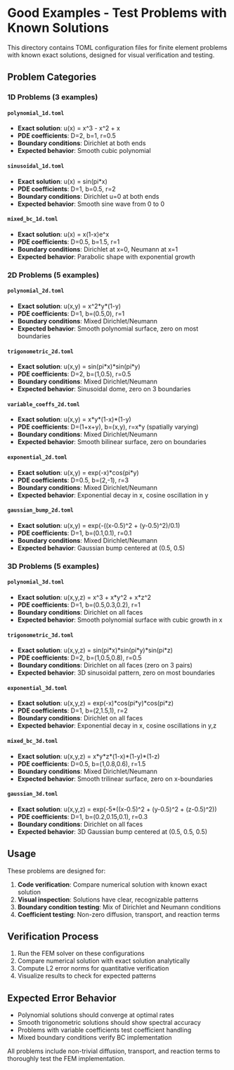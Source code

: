 # Good Examples - Test Problems with Known Solutions

This directory contains TOML configuration files for finite element problems with known exact solutions, designed for visual verification and testing.

## Problem Categories

### 1D Problems (3 examples)

#### `polynomial_1d.toml`
- **Exact solution**: u(x) = x\^3 - x\^2 + x
- **PDE coefficients**: D=2, b=1, r=0.5
- **Boundary conditions**: Dirichlet at both ends
- **Expected behavior**: Smooth cubic polynomial

#### `sinusoidal_1d.toml`
- **Exact solution**: u(x) = sin(pi\*x)
- **PDE coefficients**: D=1, b=0.5, r=2
- **Boundary conditions**: Dirichlet u=0 at both ends
- **Expected behavior**: Smooth sine wave from 0 to 0

#### `mixed_bc_1d.toml`
- **Exact solution**: u(x) = x(1-x)e\^x
- **PDE coefficients**: D=0.5, b=1.5, r=1
- **Boundary conditions**: Dirichlet at x=0, Neumann at x=1
- **Expected behavior**: Parabolic shape with exponential growth

### 2D Problems (5 examples)

#### `polynomial_2d.toml`
- **Exact solution**: u(x,y) = x\^2\*y\*(1-y)
- **PDE coefficients**: D=1, b=(0.5,0), r=1
- **Boundary conditions**: Mixed Dirichlet/Neumann
- **Expected behavior**: Smooth polynomial surface, zero on most boundaries

#### `trigonometric_2d.toml`
- **Exact solution**: u(x,y) = sin(pi\*x)\*sin(pi\*y)
- **PDE coefficients**: D=2, b=(1,0.5), r=0.5
- **Boundary conditions**: Mixed Dirichlet/Neumann
- **Expected behavior**: Sinusoidal dome, zero on 3 boundaries

#### `variable_coeffs_2d.toml`
- **Exact solution**: u(x,y) = x\*y\*(1-x)\*(1-y)
- **PDE coefficients**: D=(1+x+y), b=(x,y), r=x\*y (spatially varying)
- **Boundary conditions**: Mixed Dirichlet/Neumann
- **Expected behavior**: Smooth bilinear surface, zero on boundaries

#### `exponential_2d.toml`
- **Exact solution**: u(x,y) = exp(-x)\*cos(pi\*y)
- **PDE coefficients**: D=0.5, b=(2,-1), r=3
- **Boundary conditions**: Mixed Dirichlet/Neumann
- **Expected behavior**: Exponential decay in x, cosine oscillation in y

#### `gaussian_bump_2d.toml`
- **Exact solution**: u(x,y) = exp(-((x-0.5)\^2 + (y-0.5)\^2)/0.1)
- **PDE coefficients**: D=1, b=(0.1,0.1), r=0.1
- **Boundary conditions**: Mixed Dirichlet/Neumann
- **Expected behavior**: Gaussian bump centered at (0.5, 0.5)

### 3D Problems (5 examples)

#### `polynomial_3d.toml`
- **Exact solution**: u(x,y,z) = x\^3 + x\*y\^2 + x\*z\^2
- **PDE coefficients**: D=1, b=(0.5,0.3,0.2), r=1
- **Boundary conditions**: Dirichlet on all faces
- **Expected behavior**: Smooth polynomial surface with cubic growth in x

#### `trigonometric_3d.toml`
- **Exact solution**: u(x,y,z) = sin(pi\*x)\*sin(pi\*y)\*sin(pi\*z)
- **PDE coefficients**: D=2, b=(1,0.5,0.8), r=0.5
- **Boundary conditions**: Dirichlet on all faces (zero on 3 pairs)
- **Expected behavior**: 3D sinusoidal pattern, zero on most boundaries

#### `exponential_3d.toml`
- **Exact solution**: u(x,y,z) = exp(-x)\*cos(pi\*y)\*cos(pi\*z)
- **PDE coefficients**: D=1, b=(2,1.5,1), r=2
- **Boundary conditions**: Dirichlet on all faces
- **Expected behavior**: Exponential decay in x, cosine oscillations in y,z

#### `mixed_bc_3d.toml`
- **Exact solution**: u(x,y,z) = x\*y\*z\*(1-x)\*(1-y)\*(1-z)
- **PDE coefficients**: D=0.5, b=(1,0.8,0.6), r=1.5
- **Boundary conditions**: Mixed Dirichlet/Neumann
- **Expected behavior**: Smooth trilinear surface, zero on x-boundaries

#### `gaussian_3d.toml`
- **Exact solution**: u(x,y,z) = exp(-5\*((x-0.5)\^2 + (y-0.5)\^2 + (z-0.5)\^2))
- **PDE coefficients**: D=1, b=(0.2,0.15,0.1), r=0.3
- **Boundary conditions**: Dirichlet on all faces
- **Expected behavior**: 3D Gaussian bump centered at (0.5, 0.5, 0.5)

## Usage

These problems are designed for:
1. **Code verification**: Compare numerical solution with known exact solution
2. **Visual inspection**: Solutions have clear, recognizable patterns
3. **Boundary condition testing**: Mix of Dirichlet and Neumann conditions
4. **Coefficient testing**: Non-zero diffusion, transport, and reaction terms

## Verification Process

1. Run the FEM solver on these configurations
2. Compare numerical solution with exact solution analytically
3. Compute L2 error norms for quantitative verification
4. Visualize results to check for expected patterns

## Expected Error Behavior

- Polynomial solutions should converge at optimal rates
- Smooth trigonometric solutions should show spectral accuracy
- Problems with variable coefficients test coefficient handling
- Mixed boundary conditions verify BC implementation

All problems include non-trivial diffusion, transport, and reaction terms to thoroughly test the FEM implementation.
